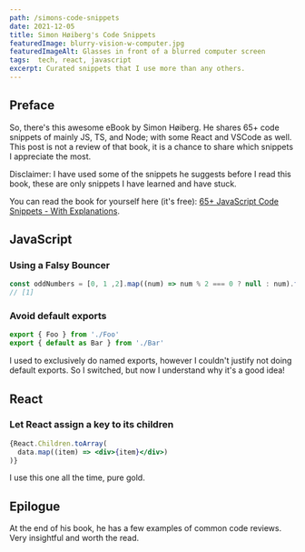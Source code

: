 ```yaml
---
path: /simons-code-snippets
date: 2021-12-05
title: Simon Høiberg's Code Snippets
featuredImage: blurry-vision-w-computer.jpg
featuredImageAlt: Glasses in front of a blurred computer screen
tags:  tech, react, javascript
excerpt: Curated snippets that I use more than any others.
---
```


## Preface
So, there's this awesome eBook by Simon Høiberg. He shares 65+ code snippets of mainly JS, TS, and Node; with some React and VSCode as well. This post is not a review of that book, it is a chance to share which snippets I appreciate the most.

Disclaimer: I have used some of the snippets he suggests before I read this book, these are only snippets I have learned and have stuck.

You can read the book for yourself here (it's free): [65+ JavaScript Code Snippets - With Explanations](https://simonhoiberg.com/ebooks/65-code-snippets-with-explanations).

## JavaScript
### Using a Falsy Bouncer
```js
const oddNumbers = [0, 1 ,2].map((num) => num % 2 === 0 ? null : num).filter(Boolean)
// [1]
```

### Avoid default exports
```js
export { Foo } from './Foo'
export { default as Bar } from './Bar'
```
I used to exclusively do named exports, however I couldn't justify not doing default exports. So I switched, but now I understand why it's a good idea!

## React
### Let React assign a key to its children
```jsx
{React.Children.toArray(
  data.map((item) => <div>{item}</div>)
)}
```
I use this one all the time, pure gold.

## Epilogue
At the end of his book, he has a few examples of common code reviews. Very insightful and worth the read.